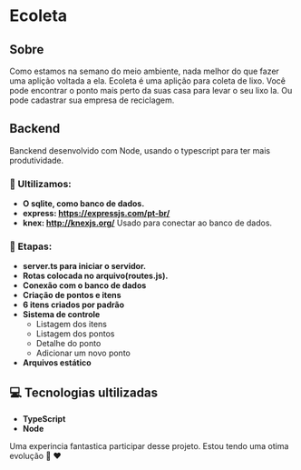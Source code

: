 # Ecoleta

## Sobre
Como estamos na semano do meio ambiente, nada melhor do que fazer uma aplição voltada a ela.
Ecoleta é uma aplição para coleta de lixo. Você pode encontrar o ponto mais perto da suas casa para levar o seu lixo la. Ou pode cadastrar sua empresa de reciclagem.

## Backend
Banckend desenvolvido com Node, usando o typescript para ter mais produtividade.

### :pushpin: Ultilizamos:
- **O sqlite, como banco de dados.**
- **express: https://expressjs.com/pt-br/**
- **knex: http://knexjs.org/**
	Usado para conectar ao banco de dados.

### :pencil: Etapas:
- **server.ts para iniciar o servidor.**
- **Rotas colocada no arquivo(routes.js).**
- **Conexão com o banco de dados**
- **Criação de pontos e itens**
- **6 itens criados por padrão**
- **Sistema de controle**
	- Listagem dos itens
	- Listagem dos pontos
	- Detalhe do ponto
	- Adicionar um novo ponto
- **Arquivos estático**

## :computer: Tecnologias ultilizadas
- **TypeScript**
- **Node**

Uma experincia fantastica participar desse projeto.
Estou tendo uma otima evolução :rocket: :heart: